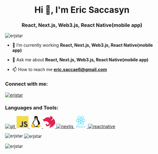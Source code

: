 <h1 align="center">Hi 👋, I'm Eric Saccasyn</h1>
<h3 align="center">React, Next.js, Web3.js, React Native(mobile app)</h3>

<p align="left"> <img src="https://komarev.com/ghpvc/?username=erjstar&label=Profile%20views&color=0e75b6&style=flat" alt="erjstar" /> </p>

- 🌱 I’m currently working **React, Next.js, Web3.js, React Native(mobile app)**

- 💬 Ask me about **React, Next.js, Web3.js, React Native(mobile app)**

- 📫 How to reach me **eric.saccae6@gmail.com**

<h3 align="left">Connect with me:</h3>
<p align="left">
<a href="https://dev.to/erjstar" target="blank"><img align="center" src="https://raw.githubusercontent.com/rahuldkjain/github-profile-readme-generator/master/src/images/icons/Social/devto.svg" alt="erjstar" height="30" width="40" /></a>
</p>

<h3 align="left">Languages and Tools:</h3>
<p align="left"> <a href="https://git-scm.com/" target="_blank" rel="noreferrer"> <img src="https://www.vectorlogo.zone/logos/git-scm/git-scm-icon.svg" alt="git" width="40" height="40"/> </a> <a href="https://developer.mozilla.org/en-US/docs/Web/JavaScript" target="_blank" rel="noreferrer"> <img src="https://raw.githubusercontent.com/devicons/devicon/master/icons/javascript/javascript-original.svg" alt="javascript" width="40" height="40"/> </a> <a href="https://www.linux.org/" target="_blank" rel="noreferrer"> <img src="https://raw.githubusercontent.com/devicons/devicon/master/icons/linux/linux-original.svg" alt="linux" width="40" height="40"/> </a> <a href="https://nestjs.com/" target="_blank" rel="noreferrer"> <img src="https://raw.githubusercontent.com/devicons/devicon/master/icons/nestjs/nestjs-plain.svg" alt="nestjs" width="40" height="40"/> </a> <a href="https://nextjs.org/" target="_blank" rel="noreferrer"> <img src="https://cdn.worldvectorlogo.com/logos/nextjs-2.svg" alt="nextjs" width="40" height="40"/> </a> <a href="https://reactjs.org/" target="_blank" rel="noreferrer"> <img src="https://raw.githubusercontent.com/devicons/devicon/master/icons/react/react-original-wordmark.svg" alt="react" width="40" height="40"/> </a> <a href="https://reactnative.dev/" target="_blank" rel="noreferrer"> <img src="https://reactnative.dev/img/header_logo.svg" alt="reactnative" width="40" height="40"/> </a> </p>

<p><img align="left" src="https://github-readme-stats.vercel.app/api/top-langs?username=erjstar&show_icons=true&locale=en&layout=compact" alt="erjstar" /></p>

<p>&nbsp;<img align="center" src="https://github-readme-stats.vercel.app/api?username=erjstar&show_icons=true&locale=en" alt="erjstar" /></p>

<p><img align="center" src="https://github-readme-streak-stats.herokuapp.com/?user=erjstar&" alt="erjstar" /></p>
